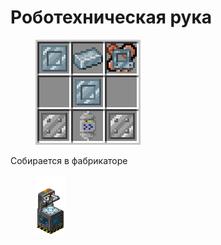 # Роботехническая рука

<figure><img src="../../../.gitbook/assets/robot_arm_recipe.png" alt=""><figcaption></figcaption></figure>

Собирается в фабрикаторе

<figure><img src="../../../.gitbook/assets/fabricator_displayitem.png" alt=""><figcaption></figcaption></figure>
